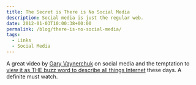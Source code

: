 ```yaml
---
title: The Secret is There is No Social Media
description: Social media is just the regular web.
date: 2012-01-03T10:00:38+00:00
permalink: /blog/there-is-no-social-media/
tags:
  - Links
  - Social Media
--- 
```


A great video by [Gary Vaynerchuk](http://garyvaynerchuk.com/) on social media and the temptation to [view it as THE buzz word to describe all things Internet](http://youtu.be/l8Ino97rEfM) these days. A definite must watch.